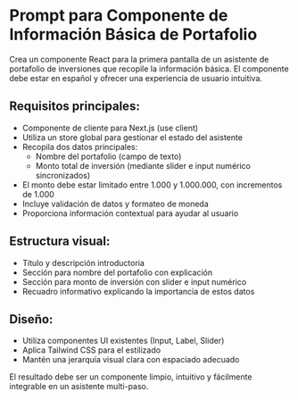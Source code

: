 # Prompt para Componente de Información Básica de Portafolio

Crea un componente React para la primera pantalla de un asistente de portafolio de inversiones que recopile la información básica. El componente debe estar en español y ofrecer una experiencia de usuario intuitiva.

## Requisitos principales:
- Componente de cliente para Next.js (use client)
- Utiliza un store global para gestionar el estado del asistente
- Recopila dos datos principales:
  - Nombre del portafolio (campo de texto)
  - Monto total de inversión (mediante slider e input numérico sincronizados)
- El monto debe estar limitado entre 1.000 y 1.000.000, con incrementos de 1.000
- Incluye validación de datos y formateo de moneda
- Proporciona información contextual para ayudar al usuario

## Estructura visual:
- Título y descripción introductoria
- Sección para nombre del portafolio con explicación
- Sección para monto de inversión con slider e input numérico
- Recuadro informativo explicando la importancia de estos datos

## Diseño:
- Utiliza componentes UI existentes (Input, Label, Slider)
- Aplica Tailwind CSS para el estilizado
- Mantén una jerarquía visual clara con espaciado adecuado

El resultado debe ser un componente limpio, intuitivo y fácilmente integrable en un asistente multi-paso.